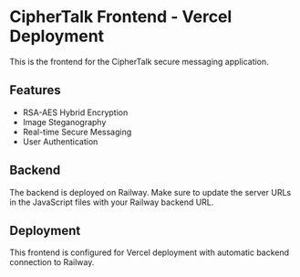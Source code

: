 # CipherTalk Frontend - Vercel Deployment

This is the frontend for the CipherTalk secure messaging application.

## Features
- RSA-AES Hybrid Encryption
- Image Steganography
- Real-time Secure Messaging
- User Authentication

## Backend
The backend is deployed on Railway. Make sure to update the server URLs in the JavaScript files with your Railway backend URL.

## Deployment
This frontend is configured for Vercel deployment with automatic backend connection to Railway.
